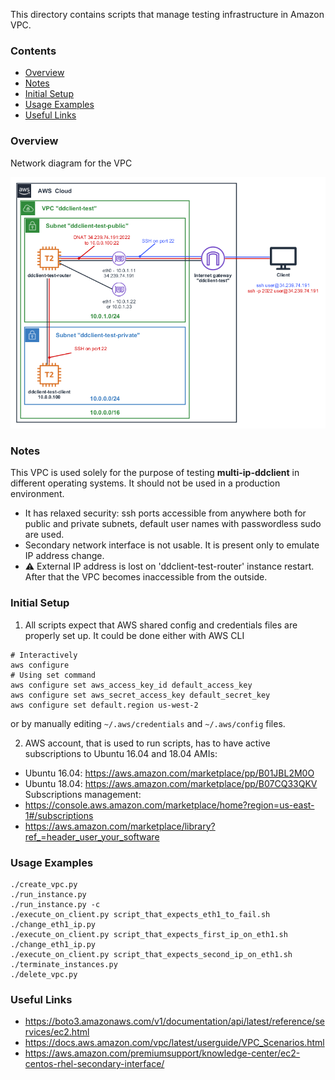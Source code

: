 This directory contains scripts that manage testing infrastructure in Amazon
VPC.

### Contents

* [Overview](#overview)
* [Notes](#notes)
* [Initial Setup](#initial-setup)
* [Usage Examples](#usage-examples)
* [Useful Links](#useful-links)

### Overview

Network diagram for the VPC

![network_diagram](images/aws_vpc_diagram.png)

### Notes

This VPC is used solely for the purpose of testing **multi-ip-ddclient** in different
operating systems. It should not be used in a production environment.

* It has relaxed security: ssh ports accessible from anywhere both
for public and private subnets, default user names with passwordless sudo
are used.
* Secondary network interface is not usable. It is present only to emulate
IP address change.
* :warning: External IP address is lost on 'ddclient-test-router' instance
restart. After that the VPC becomes inaccessible from the outside.

### Initial Setup

1. All scripts expect that AWS shared config and credentials files are properly
set up. It could be done either with AWS CLI
```shell
# Interactively
aws configure
# Using set command
aws configure set aws_access_key_id default_access_key
aws configure set aws_secret_access_key default_secret_key
aws configure set default.region us-west-2
```
or by manually editing `~/.aws/credentials` and `~/.aws/config` files.

2. AWS account, that is used to run scripts, has to have active subscriptions to
Ubuntu 16.04 and 18.04 AMIs:
* Ubuntu 16.04: https://aws.amazon.com/marketplace/pp/B01JBL2M0O
* Ubuntu 18.04: https://aws.amazon.com/marketplace/pp/B07CQ33QKV
Subscriptions management:
* https://console.aws.amazon.com/marketplace/home?region=us-east-1#/subscriptions
* https://aws.amazon.com/marketplace/library?ref_=header_user_your_software

### Usage Examples

```ssh
./create_vpc.py
./run_instance.py
./run_instance.py -c
./execute_on_client.py script_that_expects_eth1_to_fail.sh
./change_eth1_ip.py
./execute_on_client.py script_that_expects_first_ip_on_eth1.sh
./change_eth1_ip.py
./execute_on_client.py script_that_expects_second_ip_on_eth1.sh
./terminate_instances.py
./delete_vpc.py
```

### Useful Links

* https://boto3.amazonaws.com/v1/documentation/api/latest/reference/services/ec2.html
* https://docs.aws.amazon.com/vpc/latest/userguide/VPC_Scenarios.html
* https://aws.amazon.com/premiumsupport/knowledge-center/ec2-centos-rhel-secondary-interface/